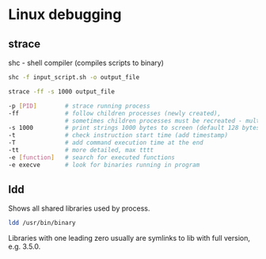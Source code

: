 # Linux debugging

## strace

shc - shell compiler (compiles scripts to binary)

```sh
shc -f input_script.sh -o output_file
```

```sh
strace -ff -s 1000 output_file

-p [PID]        # strace running process
-ff             # follow children processes (newly created), 
                # sometimes children processes must be recreated - multi thread apps
-s 1000         # print strings 1000 bytes to screen (default 128 bytes string output)
-t              # check instruction start time (add timestamp)
-T              # add command execution time at the end
-tt             # more detailed, max tttt
-e [function]   # search for executed functions
-e execve       # look for binaries running in program
```

## ldd

Shows all shared libraries used by process. 

```sh
ldd /usr/bin/binary
```

Libraries with one leading zero usually are symlinks to lib with full version, e.g. 3.5.0.
